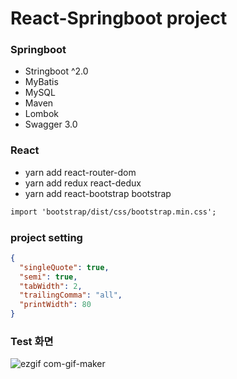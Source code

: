# React-Springboot project

### Springboot

- Stringboot ^2.0
- MyBatis
- MySQL
- Maven
- Lombok
- Swagger 3.0

### React

- yarn add react-router-dom
- yarn add redux react-dedux
- yarn add react-bootstrap bootstrap

```txt
import 'bootstrap/dist/css/bootstrap.min.css';
```

### project setting

```json
{
  "singleQuote": true,
  "semi": true,
  "tabWidth": 2,
  "trailingComma": "all",
  "printWidth": 80
}
```

### Test 화면

![ezgif com-gif-maker](https://user-images.githubusercontent.com/58392978/168435555-9ecba3e8-e595-405a-8cfd-ff99507b7330.gif)
